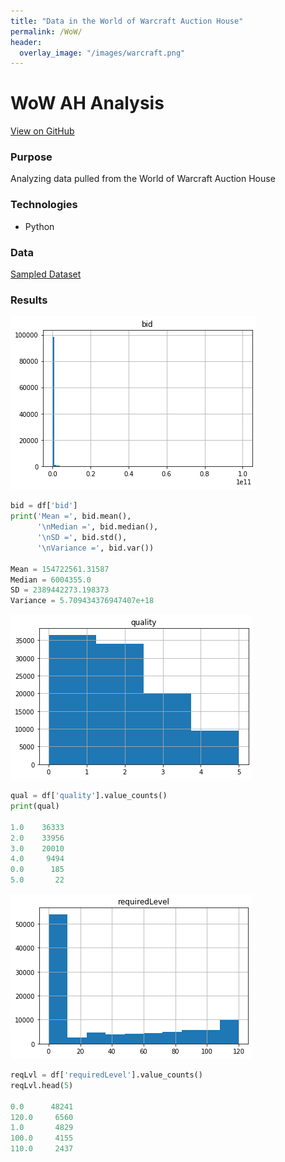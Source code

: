 ```yaml
---
title: "Data in the World of Warcraft Auction House"
permalink: /WoW/
header:
  overlay_image: "/images/warcraft.png"
---
```

# WoW AH Analysis
[View on GitHub](https://github.com/midumass/DSC-530/tree/master/10.4) 

### Purpose
Analyzing data pulled from the World of Warcraft Auction House

### Technologies
* Python

### Data
[Sampled Dataset](https://github.com/midumass/DSC-530/blob/master/10.4/ah_item_small.csv) 

### Results
![Sample Image](images/DSC-530/AHpricedist.png)
```py
bid = df['bid']
print('Mean =', bid.mean(),
      '\nMedian =', bid.median(), 
      '\nSD =', bid.std(), 
      '\nVariance =', bid.var())

Mean = 154722561.31587 
Median = 6004355.0 
SD = 2389442273.198373 
Variance = 5.709434376947407e+18
```
![Sample Image](images/DSC-530/AHqualdist.png)
```py
qual = df['quality'].value_counts()
print(qual)

1.0    36333
2.0    33956
3.0    20010
4.0     9494
0.0      185
5.0       22
```

![Sample Image](images/DSC-530/AHlevdist.png)
```py
reqLvl = df['requiredLevel'].value_counts()
reqLvl.head(5)

0.0      48241
120.0     6560
1.0       4829
100.0     4155
110.0     2437
```